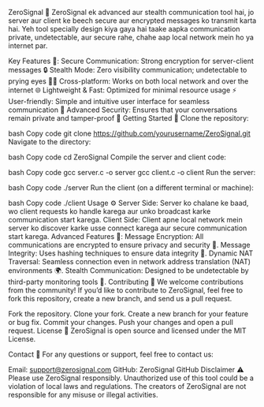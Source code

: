 ZeroSignal 🚨
ZeroSignal ek advanced aur stealth communication tool hai, jo server aur client ke beech secure aur encrypted messages ko transmit karta hai. Yeh tool specially design kiya gaya hai taake aapka communication private, undetectable, aur secure rahe, chahe aap local network mein ho ya internet par.

Key Features 🔑:
Secure Communication: Strong encryption for server-client messages 🔒
Stealth Mode: Zero visibility communication; undetectable to prying eyes 🕵️‍♂️
Cross-platform: Works on both local network and over the internet 🌐
Lightweight & Fast: Optimized for minimal resource usage ⚡
User-friendly: Simple and intuitive user interface for seamless communication 💬
Advanced Security: Ensures that your conversations remain private and tamper-proof 🔐
Getting Started 🚀
Clone the repository:

bash
Copy code
git clone https://github.com/yourusername/ZeroSignal.git
Navigate to the directory:

bash
Copy code
cd ZeroSignal
Compile the server and client code:

bash
Copy code
gcc server.c -o server
gcc client.c -o client
Run the server:

bash
Copy code
./server
Run the client (on a different terminal or machine):

bash
Copy code
./client
Usage ⚙️
Server Side: Server ko chalane ke baad, wo client requests ko handle karega aur unko broadcast karke communication start karega.
Client Side: Client apne local network mein server ko discover karke usse connect karega aur secure communication start karega.
Advanced Features 🌟:
Message Encryption: All communications are encrypted to ensure privacy and security 🔐.
Message Integrity: Uses hashing techniques to ensure data integrity 🔧.
Dynamic NAT Traversal: Seamless connection even in network address translation (NAT) environments 🌍.
Stealth Communication: Designed to be undetectable by third-party monitoring tools 🎯.
Contributing 🤝
We welcome contributions from the community! If you’d like to contribute to ZeroSignal, feel free to fork this repository, create a new branch, and send us a pull request.

Fork the repository.
Clone your fork.
Create a new branch for your feature or bug fix.
Commit your changes.
Push your changes and open a pull request.
License 📜
ZeroSignal is open source and licensed under the MIT License.

Contact 📧
For any questions or support, feel free to contact us:

Email: support@zerosignal.com
GitHub: ZeroSignal GitHub
Disclaimer ⚠️
Please use ZeroSignal responsibly. Unauthorized use of this tool could be a violation of local laws and regulations. The creators of ZeroSignal are not responsible for any misuse or illegal activities.
